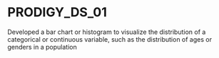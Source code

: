 # PRODIGY_DS_01
Developed a bar chart or histogram to visualize the distribution of a categorical or continuous variable, such as the distribution of ages or genders in a population
